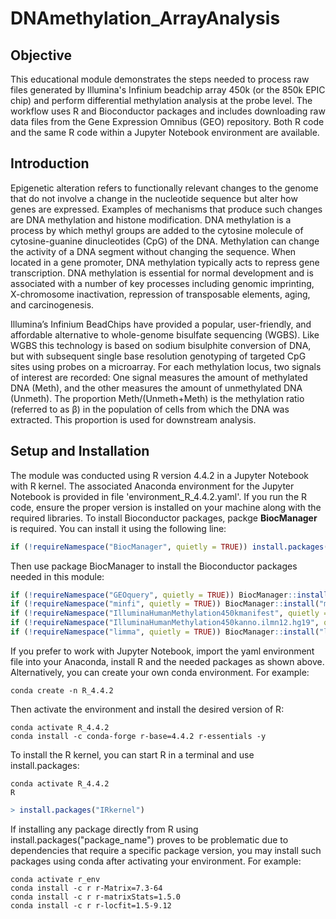 # DNAmethylation_ArrayAnalysis

## Objective
This educational module demonstrates the steps needed to process raw files generated by Illumina's Infinium beadchip array 450k (or the 850k EPIC chip) and perform differential methylation analysis at the probe level. The workflow uses R and Bioconductor packages and includes downloading raw data files from the Gene Expression Omnibus (GEO) repository. Both R code and the same R code within a Jupyter Notebook environment are available.

## Introduction
Epigenetic alteration refers to functionally relevant changes to the genome that do not involve a change in the nucleotide sequence but alter how genes are expressed. Examples of mechanisms that produce such changes are DNA methylation and histone modification. DNA methylation is a process by which methyl groups are
added to the cytosine molecule of cytosine-guanine dinucleotides (CpG) of the DNA. Methylation can change the activity of a DNA segment without changing the sequence. When located in a gene promoter, DNA methylation typically acts to repress gene transcription. DNA methylation is essential for normal development
and is associated with a number of key processes including genomic imprinting, X-chromosome inactivation, repression of transposable elements, aging, and carcinogenesis.

Illumina’s Infinium BeadChips have provided a popular, user-friendly, and affordable alternative to whole-genome bisulfate sequencing (WGBS). Like WGBS this technology is based on sodium bisulphite conversion of DNA, but with subsequent single base resolution genotyping of targeted CpG sites using probes on a microarray. For each methylation locus, two signals of interest are recorded: One signal measures the amount of methylated DNA (Meth), and the other measures the amount of unmethylated DNA (Unmeth). The proportion Meth/(Unmeth+Meth) is the methylation ratio (referred to as β) in the population of cells from which the DNA was extracted. This proportion is used for downstream analysis.

## Setup and Installation
The module was conducted using R version 4.4.2 in a Jupyter Notebook with R kernel. The associated Anaconda environment for the Jupyter Notebook is provided in file 'environment_R_4.4.2.yaml'. If you run the R code, ensure the proper version is installed on your machine along with the required libraries. To install Bioconductor packages, packge **BiocManager** is required. You can install it using the following line:

```R
if (!requireNamespace("BiocManager", quietly = TRUE)) install.packages("BiocManager")
```

Then use package BiocManager to install the Bioconductor packages needed in this module:

```R
if (!requireNamespace("GEOquery", quietly = TRUE)) BiocManager::install("GEOquery")
if (!requireNamespace("minfi", quietly = TRUE)) BiocManager::install("minfi")
if (!requireNamespace("IlluminaHumanMethylation450kmanifest", quietly = TRUE)) BiocManager::install("IlluminaHumanMethylation450kmanifest")
if (!requireNamespace("IlluminaHumanMethylation450kanno.ilmn12.hg19", quietly = TRUE)) BiocManager::install("IlluminaHumanMethylation450kanno.ilmn12.hg19")
if (!requireNamespace("limma", quietly = TRUE)) BiocManager::install("limma")
```

If you prefer to work with Jupyter Notebook, import the yaml environment file into your Anaconda, install R and the needed packages as shown above. Alternatively, you can create your own conda environment. For example:
```
conda create -n R_4.4.2
```
Then activate the environment and install the desired version of R:
```
conda activate R_4.4.2
conda install -c conda-forge r-base=4.4.2 r-essentials -y 
```
To install the R kernel, you can start R in a terminal and use install.packages:
```
conda activate R_4.4.2
R
```
```R
> install.packages("IRkernel")
```

If installing any package directly from R using install.packages("package_name") proves to be problematic due to dependencies that require a specific package version, you may install such packages using conda after activating your environment. For example:
```
conda activate r_env
conda install -c r r-Matrix=7.3-64
conda install -c r r-matrixStats=1.5.0
conda install -c r r-locfit=1.5-9.12
```
